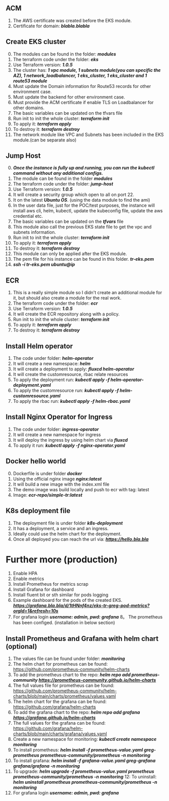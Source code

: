## ACM
1. The AWS certificate was created before the EKS module. 
2. Certificate for domain: ***blabla.blabla***

## Create EKS cluster
0. The modules can be found in the folder: ***modules***
1. The terraform code under the folder: ***eks***
2. Use Terraform version: ***1.0.5***
3. The cluster has: ***1 vpc module, 1 subnets module(you can specific the AZ), 1 network_loadbalancer, 1 eks_cluster, 1 eks_cluster and 1 route53 module***
4. Must update the Domain information for Route53 records for other environment case.
5. Must update the backend for other environment case.
6. Must provide the ACM certificate if enable TLS on Loadbalancer for other domains.
7. The basic variables can be updated on the tfvars file
8. Run init to init the whole cluster: ***terraform init***
9. To apply it: ***terraform apply***
10. To destroy it: ***terraform destroy***
11. The network module like VPC and Subnets has been included in the EKS module.(can be separate also)

## Jump Host
0. ***Once the instance is fully up and running, you can run the kubectl command without any additional configs.***
1. The module can be found in the folder ***modules***
2. The terraform code under the folder: ***jump-host***
3. Use Terraform version: ***1.0.5***
4. It will create a security group which open to all on port 22.
5. It on the latest ***Ubuntu OS***. (using the data module to find the ami)
6. In the user data file, just for the POC/test purposes, the instance will install aws cli, helm, kubectl, update the kubeconfig file, update the aws credential etc.
7. The basic variables can be updated on the ***tfvars*** file
8. This module also call the previous EKS state file to get the vpc and subnets information. 
9. Run init to init the whole cluster: ***terraform init***
10. To apply it: ***terraform apply***
11. To destroy it: ***terraform destroy*** 
12. This module can only be applied after the EKS module. 
13. The pem file for his instance can be found in this folder. ***tr-eks.pem***
14. ***ssh -i tr-eks.pem ubuntu@ip***

## ECR
1. This is a really simple module so I didn't create an additional module for it, but should also create a module for the real work.
2. The terraform code under the folder: ***ecr***
3. Use Terraform version: ***1.0.5***
4. It will create the ECR repository along with a policy.
5. Run init to init the whole cluster: ***terraform init***
6. To apply it: ***terraform apply***
7. To destroy it: ***terraform destroy*** 

## Install Helm operator
1. The code under folder: ***helm-operator***
2. It will create a new namespace: ***helm***
3. It will create a deployment to apply: ***fluxcd helm-operator***
4. It will create the customresource, rbac relate resources
5. To apply the deployment run: ***kubectl apply -f helm-operator-deployment.yaml***
6. To apply the customresource run: ***kubectl apply -f helm-customresource.yaml***
6. To apply the rbac run: ***kubectl apply -f helm-rbac.yaml***

## Install Nginx Operator for Ingress
1. The code under folder: ***ingress-operator***
2. It will create a new namespace for ingress
3. It will deploy the ingress by using helm chart via ***fluxcd***
4. To apply it run: ***kubectl apply -f nginx-operator.yaml***

## Docker hello world
0. Dockerfile is under folder ***docker***
1. Using the official nginx image ***nginx:latest***
2. It will build a new image with the index.xml file
3. The demo image was build locally and push to ecr with tag: latest
4. Image: ***ecr-repo/simple-tr:latest***

## K8s deployment file
1. The deployment file is under folder ***k8s-deployment***
2. It has a deployment, a service and an ingress.
3. Ideally could use the helm chart for the deployment.
4. Once all deployed you can reach the url via: ***https://hello.bla.bla***

# Further more (production)
1. Enable HPA
2. Enable metrics
3. Install Prometheus for metrics scrap
4. Install Grafana for dashboard 
5. Install fluent bit or sth similar for pods logging
6. Example dashboard for the pods of the created EKS. ***https://grafana.bla.bla/d/1tHNnf4nz/eks-tr-greg-pod-metrics?orgId=1&refresh=10s***
7. For grafana login ***username: admin, pwd: grafana***
8。 The prometheus has been configed. (installation in below section)

## Install Prometheus and Grafana with helm chart (optional)
1. The values file can be found under folder: ***monitoring***
2. The helm chart for prometheus can be found: https://github.com/prometheus-community/helm-charts
3. To add the prometheus chart to the repo: ***helm repo add prometheus-community https://prometheus-community.github.io/helm-charts***
4. The full values file for prometheus can be found: https://github.com/prometheus-community/helm-charts/blob/main/charts/prometheus/values.yaml
5. The helm chart for the grafana can be found: https://github.com/grafana/helm-charts
6. To add the grafana chart to the repo: ***helm repo add grafana https://grafana.github.io/helm-charts***
7. The full values for the grafana can be found: https://github.com/grafana/helm-charts/blob/main/charts/grafana/values.yaml
8. Create a new namespace for monitoring: ***kubectl create namespace monitoring***
9. To install prometheus: ***helm install -f prometheus-value.yaml greg-prometheus prometheus-community/prometheus -n monitoring***
10. To install grafana: ***helm install -f grafana-value.yaml greg-grafana grafana/grafana -n monitoring***
11. To upgrade: ***helm upgrade -f prometheus-value.yaml prometheus prometheus-community/prometheus -n monitoring***
12: To uninstall: ***helm uninstall prometheus prometheus-community/prometheus -n monitoring***
13. For grafana login ***username: admin, pwd: grafana***